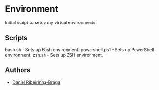 # Environment

Initial script to setup my virtual environments.

## Scripts

bash.sh - Sets up Bash environment.
powershell.ps1 - Sets up PowerShell environment.
zsh.sh - Sets up ZSH environment.

## Authors
* [Daniel Ribeirinha-Braga](https://github.com/DBragz)